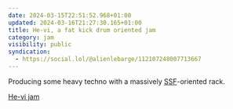 ```yaml
---
date: 2024-03-15T22:51:52.968+01:00
updated: 2024-03-16T21:27:30.165+01:00
title: He-vi, a fat kick drum oriented jam
category: jam
visibility: public
syndication:
  - https://social.lol/@alienlebarge/112107248007713667
---
```


Producing some heavy techno with a massively [SSF](https://steadystatefate.com/)-oriented rack.

[He-vi jam](https://vimeo.com/923895663)
